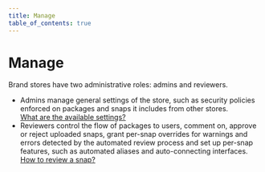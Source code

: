 ```yaml
---
title: Manage
table_of_contents: true
---
```


# Manage

Brand stores have two administrative roles: admins and reviewers.

* Admins manage general settings of the store, such as security policies enforced on packages and snaps it includes from other stores.<br>[What are the available settings?](settings.md)
* Reviewers control the flow of packages to users, comment on, approve or reject uploaded snaps, grant per-snap overrides for warnings and errors detected by the automated review process and set up per-snap features, such as automated aliases and auto-connecting interfaces.<br>[How to review a snap?](reviews.md)
